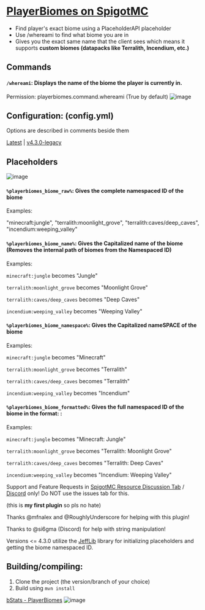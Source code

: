 # [PlayerBiomes on SpigotMC](https://www.spigotmc.org/resources/playerbiomes-1-16-x-1-19-x.108144/)
- Find player's exact biome using a PlaceholderAPI placeholder
- Use /whereami to find what biome you are in
- Gives you the exact same name that the client sees which means it supports **custom biomes (datapacks like Terralith, Incendium, etc.)**

## Commands
#### `/whereami`: Displays the name of the biome the player is currently in.
Permission: playerbiomes.command.whereami (True by default) 
![image](https://github.com/pseudoforceyt/PlayerBiomes/assets/70620481/72ba4a09-9e06-479d-b43a-3ebe7bc0d179)

## Configuration: (config.yml)
Options are described in comments beside them

[Latest](https://github.com/pseudoforceyt/PlayerBiomes/blob/main/src/main/resources/config.yml) | [v4.3.0-legacy](https://raw.githubusercontent.com/pseudoforceyt/PlayerBiomes/v4.3.0-legacy/src/main/resources/config.yml)

## Placeholders
![image](https://github.com/pseudoforceyt/PlayerBiomes/assets/70620481/2402d591-c9bf-4e2e-b81e-807c3fab2365)

#### `%playerbiomes_biome_raw%`: Gives the complete namespaced ID of the biome
Examples:

"minecraft:jungle", "terralith:moonlight_grove", "terralith:caves/deep_caves", "incendium:weeping_valley"

#### `%playerbiomes_biome_name%`: Gives the Capitalized name of the biome (Removes the internal path of biomes from the Namespaced ID)
Examples:

`minecraft:jungle` becomes "Jungle"

`terralith:moonlight_grove` becomes "Moonlight Grove"

`terralith:caves/deep_caves` becomes "Deep Caves"

`incendium:weeping_valley` becomes "Weeping Valley"

#### `%playerbiomes_biome_namespace%`: Gives the Capitalized nameSPACE of the biome
Examples:

`minecraft:jungle` becomes "Minecraft"

`terralith:moonlight_grove` becomes "Terralith"

`terralith:caves/deep_caves` becomes "Terralith"

`incendium:weeping_valley` becomes "Incendium"

#### `%playerbiomes_biome_formatted%`: Gives the full namespaced ID of the biome in the format: <Namespace>: <Biome Name Capitalized>
Examples:

`minecraft:jungle` becomes "Minecraft: Jungle"

`terralith:moonlight_grove` becomes "Terralith: Moonlight Grove"

`terralith:caves/deep_caves` becomes "Terralith: Deep Caves"

`incendium:weeping_valley` becomes "Incendium: Weeping Valley"

Support and Feature Requests in [SpigotMC Resource Discussion Tab](https://www.spigotmc.org/threads/playerbiomes-1-16-3-1-20-x.592358/) / [Discord](https://dsc.gg/pseudoforceyt) only! Do NOT use the issues tab for this.

(this is **my first plugin** so pls no hate)

Thanks @mfnalex and @RoughlyUnderscore for helping with this plugin!

Thanks to @si6gma (Discord) for help with string manipulation!

Versions <= 4.3.0 utilize the [JeffLib](https://github.com/JEFF-Media-GbR/JeffLib) library for initializing placeholders and getting the biome namespaced ID.

## Building/compiling:

1. Clone the project (the version/branch of your choice)
2. Build using `mvn install`

[bStats - PlayerBiomes](https://bstats.org/plugin/bukkit/PlayerBiomes/17782)
![image](https://bstats.org/signatures/bukkit/PlayerBiomes.svg)

